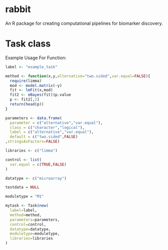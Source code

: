 # rabbit

An R package for creating computational pipelines for biomarker discovery.

# Task class

Example Usage For Function:

```r
label <- "example_task"

method <- function(x,y,alternative="two.sided",var.equal=FALSE){
  require(limma)
  mod <- model.matrix(~y)
  fit <- lmFit(x,mod)
  fit2 <- eBayes(fit)$p.value
  p <- fit2[,2]
  return(head(p))
}

parameters <- data.frame(
  parameter = c("alternative","var.equal"),
  class = c("character","logical"),
  label = c("alternative","var.equal"),
  default = c("two.sided",FALSE)
,stringsAsFactors=FALSE)

libraries <- c("limma")

control <- list(
  var.equal = c(TRUE,FALSE)
)

datatype <- c("microarray")

testdata = NULL

moduletype = "M1"

mytask <- Task$new(
  label=label,
  method=method,
  parameters=parameters,
  control=control,
  datatype=datatype,
  moduletype=moduletype,
  libraries=libraries
)
```

